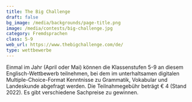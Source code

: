```yaml
---
title: The Big Challenge
draft: false
bg_image: /media/backgrounds/page-title.png
image: /media/contests/big-challenge.jpg
category: Fremdsprachen
class: 5-9
web_url: https://www.thebigchallenge.com/de/
type: wettbewerbe
---
```

Einmal im Jahr (April oder Mai) können die Klassenstufen 5-9 an diesem Englisch-Wettbewerb teilnehmen, bei dem im unterhaltsamen digitalen Multiple-Choice-Format Kenntnisse zu Grammatik, Vokabular und Landeskunde abgefragt werden. Die Teilnahmegebühr beträgt € 4 (Stand 2022). Es gibt verschiedene Sachpreise zu gewinnen.
